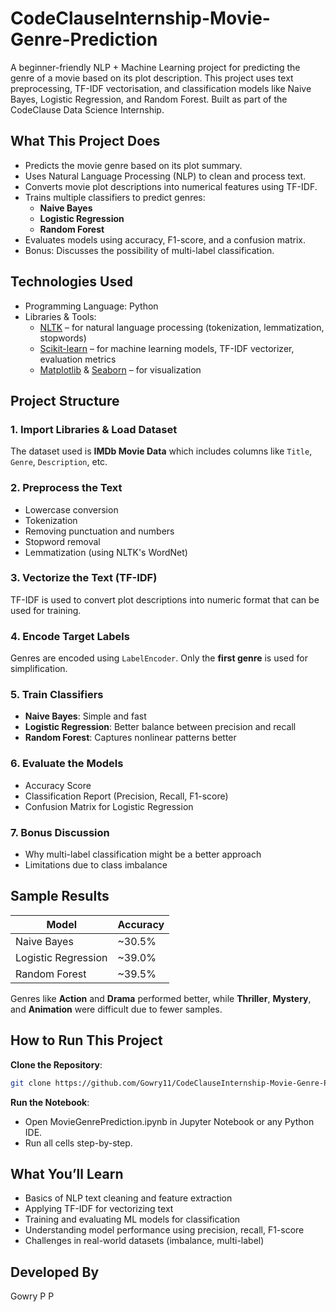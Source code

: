 # CodeClauseInternship-Movie-Genre-Prediction

A beginner-friendly NLP + Machine Learning project for predicting the genre of a movie based on its plot description. This project uses text preprocessing, TF-IDF vectorisation, and classification models like Naive Bayes, Logistic Regression, and Random Forest. Built as part of the CodeClause Data Science Internship.

## What This Project Does

- Predicts the movie genre based on its plot summary.
- Uses Natural Language Processing (NLP) to clean and process text.
- Converts movie plot descriptions into numerical features using TF-IDF.
- Trains multiple classifiers to predict genres:
  - **Naive Bayes**
  - **Logistic Regression**
  - **Random Forest**
- Evaluates models using accuracy, F1-score, and a confusion matrix.
- Bonus: Discusses the possibility of multi-label classification.

## Technologies Used

- Programming Language: Python  
- Libraries & Tools:
  - [NLTK](https://www.nltk.org/) – for natural language processing (tokenization, lemmatization, stopwords)
  - [Scikit-learn](https://scikit-learn.org/) – for machine learning models, TF-IDF vectorizer, evaluation metrics
  - [Matplotlib](https://matplotlib.org/) & [Seaborn](https://seaborn.pydata.org/) – for visualization

## Project Structure

### 1. Import Libraries & Load Dataset
The dataset used is **IMDb Movie Data** which includes columns like `Title`, `Genre`, `Description`, etc.

### 2. Preprocess the Text
- Lowercase conversion
- Tokenization
- Removing punctuation and numbers
- Stopword removal
- Lemmatization (using NLTK's WordNet)

### 3. Vectorize the Text (TF-IDF)
TF-IDF is used to convert plot descriptions into numeric format that can be used for training.

### 4. Encode Target Labels
Genres are encoded using `LabelEncoder`. Only the **first genre** is used for simplification.

### 5. Train Classifiers
- **Naive Bayes**: Simple and fast
- **Logistic Regression**: Better balance between precision and recall
- **Random Forest**: Captures nonlinear patterns better

### 6. Evaluate the Models
- Accuracy Score
- Classification Report (Precision, Recall, F1-score)
- Confusion Matrix for Logistic Regression

### 7. Bonus Discussion
- Why multi-label classification might be a better approach
- Limitations due to class imbalance

## Sample Results

| Model              | Accuracy |
|-------------------|----------|
| Naive Bayes        | ~30.5%   |
| Logistic Regression| ~39.0%   |
| Random Forest      | ~39.5%   |

Genres like **Action** and **Drama** performed better, while **Thriller**, **Mystery**, and **Animation** were difficult due to fewer samples.

## How to Run This Project

**Clone the Repository**:
```bash
git clone https://github.com/Gowry11/CodeClauseInternship-Movie-Genre-Prediction-2-.git
```
**Run the Notebook**:
- Open MovieGenrePrediction.ipynb in Jupyter Notebook or any Python IDE.
- Run all cells step-by-step.

 ## What You’ll Learn
- Basics of NLP text cleaning and feature extraction
- Applying TF-IDF for vectorizing text
- Training and evaluating ML models for classification
- Understanding model performance using precision, recall, F1-score
- Challenges in real-world datasets (imbalance, multi-label)

## Developed By  
Gowry P P
